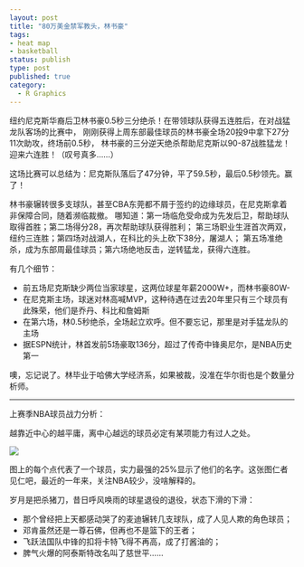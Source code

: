 ```yaml
--- 
layout: post
title: "80万美金禁军教头，林书豪"
tags: 
- heat map
- basketball
status: publish
type: post
published: true
category:
  - R Graphics
---
```

纽约尼克斯华裔后卫林书豪0.5秒三分绝杀！在带领球队获得五连胜后，在对战猛龙队客场的比赛中，
刚刚获得上周东部最佳球员的林书豪全场20投9中拿下27分11次助攻，终场前0.5秒，
林书豪的三分逆天绝杀帮助尼克斯以90-87战胜猛龙！迎来六连胜！（叹号真多……）


这场比赛可以总结为：尼克斯队落后了47分钟，平了59.5秒，最后0.5秒领先。赢了！


林书豪辗转很多支球队，甚至CBA东莞都不屑于签约的边缘球员，在尼克斯拿着非保障合同，随着濒临裁撤。
哪知道：第一场临危受命成为先发后卫，帮助球队取得首胜；第二场得分28，再次帮助球队获得胜利；
第三场职业生涯首次两双，纽约三连胜；第四场对战湖人，在科比的头上砍下38分，屠湖人；
第五场准绝杀，成为东部周最佳球员；第六场绝地反击，逆转猛龙，获得六连胜。


有几个细节：

* 前五场尼克斯缺少两位当家球星，这两位球星年薪2000W+，而林书豪80W-
* 在尼克斯主场，球迷对林高喊MVP，这种待遇在过去20年里只有三个球员有此殊荣，他们是乔丹、科比和詹姆斯
* 在第六场，林0.5秒绝杀，全场起立欢呼。但不要忘记，那里是对手猛龙队的主场
* 据ESPN统计，林首发前5场豪取136分，超过了传奇中锋奥尼尔，是NBA历史第一


噢，忘记说了。林毕业于哈佛大学经济系，如果被裁，没准在华尔街也是个数量分析师。

*****

上赛季NBA球员战力分析：

越靠近中心的越平庸，离中心越远的球员必定有某项能力有过人之处。

![](http://i.imgur.com/6vsGM.png)


图上的每个点代表了一个球员，实力最强的25%显示了他们的名字。这张图仁者见仁吧，最近的一年来，关注NBA较少，没啥解释的。

岁月是把杀猪刀，昔日呼风唤雨的球星退役的退役，状态下滑的下滑：

*  那个曾经把上天都感动哭了的麦迪辗转几支球队，成了人见人欺的角色球员；
*  邓肯虽然还是一尊石佛，但再也不是篮下的王者；
*  飞跃法国队中锋的扣将卡特飞得不再高，成了打酱油的；
*  脾气火爆的阿泰斯特改名叫了慈世平……

